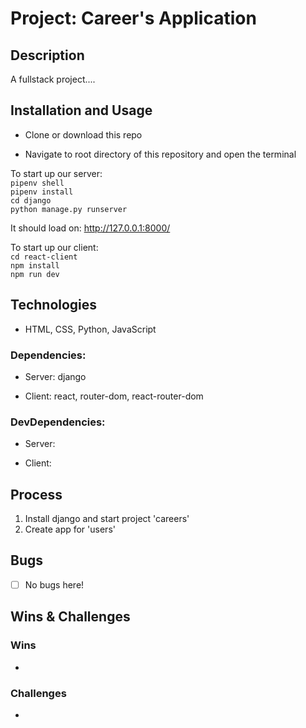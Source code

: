 # Project: Career's Application 

## Description 
A fullstack project....

## Installation and Usage
- Clone or download this repo  

- Navigate to root directory of this repository and open the terminal   

To start up our server:     
`pipenv shell`   
`pipenv install`   
`cd django`   
`python manage.py runserver`   

It should load on: http://127.0.0.1:8000/

To start up our client:   
`cd react-client`   
`npm install`     
`npm run dev`    

## Technologies
- HTML, CSS, Python, JavaScript   
### Dependencies: 
   - Server: django
   
   - Client: react, router-dom, react-router-dom

### DevDependencies:
   - Server: 
   
   - Client: 
## Process 
1. Install django and start project 'careers' 
2. Create app for 'users' 

## Bugs
- [ ] No bugs here!

## Wins & Challenges

### Wins
-
### Challenges
- 